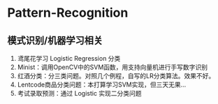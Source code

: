 # Pattern-Recognition
## 模式识别/机器学习相关

1. 鸢尾花学习 Logistic Regression 分类
2. Minist：调用OpenCV中的SVM函数，用支持向量机进行手写数字识别
3. 红酒分类：分三类问题。对照几个例程，自写的LR分类算法。效果不好。
4. Lentcode商品分类问题：本打算学习SVM实现，但三天无果...
5. 考试录取预测：通过 Logistic 实现二分类问题
